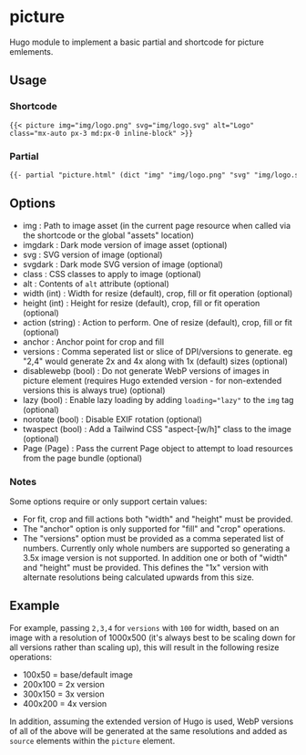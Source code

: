 # picture

Hugo module to implement a basic partial and shortcode for picture emlements.

## Usage

### Shortcode

```
{{< picture img="img/logo.png" svg="img/logo.svg" alt="Logo" class="mx-auto px-3 md:px-0 inline-block" >}}
```

### Partial

```html
{{- partial "picture.html" (dict "img" "img/logo.png" "svg" "img/logo.svg" "alt" "Logo") -}}
```

## Options

* img : Path to image asset (in the current page resource when called via the shortcode or the global "assets" location)
* imgdark : Dark mode version of image asset (optional)
* svg : SVG version of image (optional)
* svgdark : Dark mode SVG version of image (optional)
* class : CSS classes to apply to image (optional)
* alt : Contents of `alt` attribute (optional)
* width (int) : Width for resize (default), crop, fill or fit operation (optional)
* height (int) : Height for resize (default), crop, fill or fit operation (optional)
* action (string) : Action to perform. One of resize (default), crop, fill or fit (optional)
* anchor : Anchor point for crop and fill
* versions : Comma seperated list or slice of DPI/versions to generate. eg "2,4" would generate 2x and 4x along with 1x (default) sizes (optional)
* disablewebp (bool) : Do not generate WebP versions of images in picture element (requires Hugo extended version - for non-extended versions this is always true) (optional)
* lazy (bool) : Enable lazy loading by adding `loading="lazy"` to the `img` tag (optional)
* norotate (bool) : Disable EXIF rotation (optional)
* twaspect (bool) : Add a Tailwind CSS "aspect-[w/h]" class to the image (optional)
* Page (Page) : Pass the current Page object to attempt to load resources from the page bundle (optional)

### Notes

Some options require or only support certain values:

* For fit, crop and fill actions both "width" and "height" must be provided.
* The "anchor" option is only supported for "fill" and "crop" operations.
* The "versions" option must be provided as a comma seperated list of numbers. Currently only whole numbers are supported so generating a 3.5x image version is not supported. In addition one or both of "width" and "height" must be provided. This defines the "1x" version with alternate resolutions being calculated upwards from this size.

## Example

For example, passing `2,3,4` for `versions` with `100` for width, based on an image with a resolution of 1000x500 (it's always best to be scaling down for all versions rather than scaling up), this will result in the following resize operations:

* 100x50 = base/default image
* 200x100 = 2x version
* 300x150 = 3x version
* 400x200 = 4x version
 
In addition, assuming the extended version of Hugo is used, WebP versions of all of the above will be generated at the same resolutions and added as `source` elements within the `picture` element. 
 
